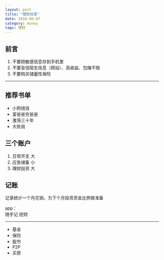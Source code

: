 ```yaml
---
layout: post
title: "理财目录"
date: 2018-06-07
category: money
tags: 理财
---
```


## 前言
1. 不要把敏感信息存到手机里
2. 不要盲信陌生信息（网站）、高收益、包赚不赔
3. 不要购买储蓄性保险

---

## 推荐书单
+ 小狗钱钱
+ 富爸爸穷爸爸
+ 激荡三十年
+ 大败局

## 三个账户
1. 日常开支 大
2. 应急储备 小
3. 理财投资 大

## 记账
记录统计一个月花销，为下个月投资资金比例做准备  

app：  
随手记 挖财


---

+ 基金
+ 保险
+ 股市
+ P2P
+ 买房




